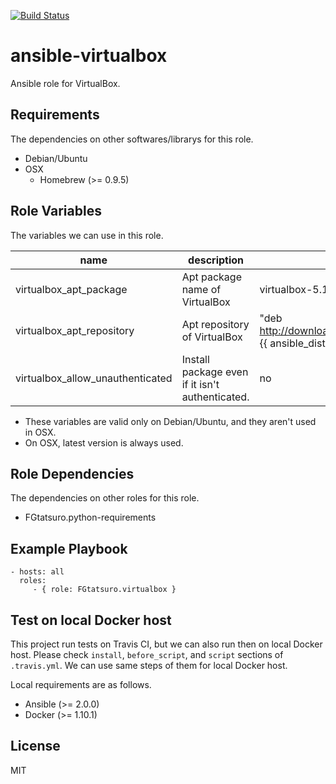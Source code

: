 [![Build Status](https://travis-ci.org/FGtatsuro/ansible-virtualbox.svg?branch=master)](https://travis-ci.org/FGtatsuro/ansible-virtualbox)

ansible-virtualbox
====================================

Ansible role for VirtualBox.

Requirements
------------

The dependencies on other softwares/librarys for this role.

- Debian/Ubuntu
- OSX
  - Homebrew (>= 0.9.5)

Role Variables
--------------

The variables we can use in this role.

|name|description|default|
|---|---|---|
|virtualbox_apt_package|Apt package name of VirtualBox|virtualbox-5.1|
|virtualbox_apt_repository|Apt repository of VirtualBox|"deb http://download.virtualbox.org/virtualbox/debian {{ ansible_distribution_release }} contrib"|
|virtualbox_allow_unauthenticated|Install package even if it isn't authenticated.|no|

- These variables are valid only on Debian/Ubuntu, and they aren't used in OSX.
- On OSX, latest version is always used.

Role Dependencies
-----------------

The dependencies on other roles for this role.

- FGtatsuro.python-requirements

Example Playbook
----------------

    - hosts: all
      roles:
         - { role: FGtatsuro.virtualbox }

Test on local Docker host
-------------------------

This project run tests on Travis CI, but we can also run then on local Docker host.
Please check `install`, `before_script`, and `script` sections of `.travis.yml`.
We can use same steps of them for local Docker host.

Local requirements are as follows.

- Ansible (>= 2.0.0)
- Docker (>= 1.10.1)

License
-------

MIT
